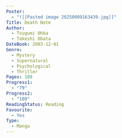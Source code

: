 ```yaml
---
Poster:
  - "![[Pasted image 20250609163439.jpg]]"
Title: Death Note
Author:
  - Tsugumi Ohba
  - Takeshi Obata
DateBook: 2003-12-01
Genre:
  - Mystery
  - Supernatural
  - Psychological
  - Thriller
Pages: 108
Progress1:
  - "79"
Progress2:
  - "100"
ReadingStatus: Reading
Favourite:
  - Yes
Type:
  - Manga
---
```

